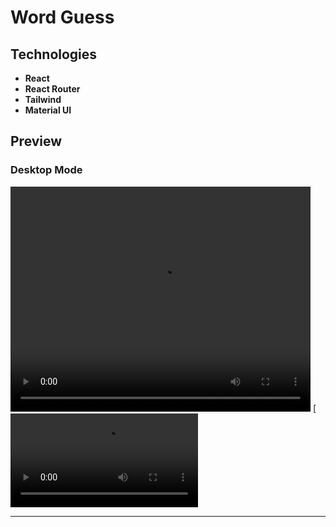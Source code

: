 # Word Guess

## Technologies

- **React**
- **React Router**
- **Tailwind**
- **Material UI**

## Preview

### Desktop Mode

<video src="https://user-images.githubusercontent.com/100797809/230553066-a148e6c8-d196-4873-9d62-e3d422dc1b7b.mp4" width="480" height="360" autoplay></video>
[![Alt text](https://user-images.githubusercontent.com/100797809/230553066-a148e6c8-d196-4873-9d62-e3d422dc1b7b.mp4)

---
